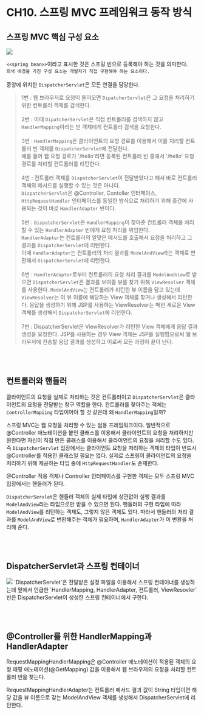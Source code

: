 # CH10. 스프링 MVC 프레임워크 동작 방식

## 스프링 MVC 핵심 구성 요소

<img src="https://media.vlpt.us/images/injoon2019/post/5037ed73-331c-4446-a68c-953f0386a753/image.png">

`<<spring bean>>`이라고 표시한 것은 스프링 빈으로 등록해야 하는 것을 의미한다.<br>
`회색 배경을 가진 구성 요소는 개발자가 직접 구현해야 하는 요소이다.`
<br>
<br>
중앙에 위치한 `DispatcherServlet`은 모든 연결을 담당한다. 
<br>


> 1번 : 웹 브라우저로 요청이 들어오면 `DipatcherServlet`은 그 요청을 처리하기 위한 컨트롤러 객체를 검색한다.
> <br><br>2번 : 이때 `DipatcherServlet`은 직접 컨트롤러를 검색하지 않고 `HandlerMapping`이라는 빈 객체에게 컨트롤러 검색을 요청한다.
> <br><br>3번 : `HandlerMapping`은 클라이언트의 요청 경로를 이용해서 이를 처리할 컨트롤러 빈 객체를 `DispatcherServlet`에 전달한다. <br> 예를 들어 웹 요청 경로가 '/hello'라면 등록된 컨트롤러 빈 중에서 '/hello' 요청 경로를 처리할 컨트롤러를 리턴한다.
> <br><br>4번 : 컨트롤러 객체를 `DispatcherServlet`이 전달받았다고 해서 바로 컨트롤러 객체의 메서드를 실행할 수 있는 것은 아니다. <br>`DispatcherServlet`은 @Controller, Contoller 인터페이스, `HttpRequestHandler` 인터페이스를 동일한 방식으로 처리하기 위해 중간에 사용되는 것이 바로 `HandlerAdapter` 빈이다.
> <br><br>5번 : `DispatcherServlet`은 `HandlerMapping`이 찾아준 컨트롤러 객체를 처리할 수 있는 `HandlerAdapter` 빈에게 요청 처리를 위임한다. <br>`HandlerAdapter`는 컨트롤러의 알맞은 메서드를 호출해서 요청을 처리하고 그 결과를 `DispatcherServlet`에 리턴한다. <br>이때 `HandlerAdapter`는 컨트롤러의 처리 결과를 `ModelAndView`라는 객체로 변환해서 `DispatcherServlet`에 리턴한다.
> <br><br>6번 : `HandlerAdapter`로부터 컨트롤러의 요청 처리 결과를 `ModelAndView`로 받으면 `DispatcherServlet`은 결과를 보여줄 뷰를 찾기 위해 `ViewResolver` 객체를 사용한다. `ModelAndView`는 컨트롤러가 리턴한 뷰 이름을 담고 있는데 `ViewResolver`는 이 뷰 이름에 해당하는 View 객체를 찾거나 생성해서 리턴한다. 응답을 생성하기 위해 JSP를 사용하는 ViewResolver는 매번 새로운 View 객체를 생성해서 `DispatcherServlet`에 리턴한다.
> <br><br>7번 : DispatcherServlet은 ViewResolver가 리턴한 View 객체에게 응답 결과 생성을 요청한다. JSP를 사용하는 경우 View 객체는 JSP를 실행함으로써 웹 브라우저에 전송할 응답 결과를 생성하고 이로써 모든 과정이 끝이 난다.


<br><br>

## 컨트롤러와 핸들러
클라이언트의 요청을 실제로 처리하는 것은 컨트롤러이고 `DispatcherServlet`은 클라이언트의 요청을 전달받는 창구 역할을 한다. 컨트롤러를 찾아주는 객체는 `ControllerMapiing` 타입이어야 할 것 같은데 왜 `HandlerMapping`일까?

스프링 MVC는 웹 요청을 처리할 수 있는 범용 프레임워크이다. 일반적으로 @Controller 애노테이션을 붙인 클래스를 이용해서 클라이언트의 요청을 처리하지만 원한다면 자신이 직접 만든 클래스를 이용해서 클라이언트의 요청을 처리할 수도 있다. <br>즉 `DispatcherServlet` 입장에서는 클라이언트 요청을 처리하는 객체의 타입이 반드시 @Controller를 적용한 클래스일 필요는 없다. 실제로 스프링이 클라이언트의 요청을 처리하기 위해 제공하는 타입 중에 `HttpRequestHandler`도 존재한다.

@Controller 적용 객체나 Controller 인터페이스를 구현한 객체는 모두 스프링 MVC 입장에서는 핸들러가 된다.

`DispatcherServlet`은 핸들러 객체의 실제 타입에 상관없이 실행 결과를 `ModelAndView`라는 타입으로만 받을 수 있으면 된다. 핸들러의 구현 타입에 따라 `ModelAndView`를 리턴하는 객체도, 그렇지 않은 객체도 있다. 따라서 핸들러의 처리 결과를 `ModelAndView`로 변환해주는 객체가 필요하며, `HandlerAdapter`가 이 변환을 처리해 준다.

<br>
<br>

## DispatcherServlet과 스프링 컨테이너
<img src="https://media.vlpt.us/images/injoon2019/post/c847ecef-1363-46b0-a751-fb52e828ffa9/image.png"/>
`DispatcherServlet`은 전달받은 설정 파일을 이용해서 스프링 컨테이너를 생성하는데 앞에서 언급한 `HandlerMapping, HandlerAdapter, 컨트롤러, ViewResovler` 빈은 DispatcherServlet이 생성한 스프링 컨테이너에서 구한다.

<br><Br>

## @Controller를 위한 HandlerMapping과 HandlerAdapter
RequestMappingHandlerMapping은 @Controller 애노테이션이 적용된 객체의 요청 매핑 애노테이션(@GetMapping) 값을 이용해서 웹 브라우저의 요청을 처리할 컨트롤러 빈을 찾는다.

RequestMappingHandlerAdapter는 컨트롤러 메서드 결과 값이 String 타입이면 해당 값을 뷰 이름으로 갖는 ModelAndView 객체를 생성해서 DispatcherServlet에 리턴한다.
